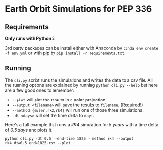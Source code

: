 # Earth Orbit Simulations for PEP 336

## Requirements
**Only runs with Python 3**  

3rd party packages can be install either with [Anaconda](https://www.anaconda.com/) 
by `conda env create -f env.yml` or with [pip](https://packaging.python.org/tutorials/installing-packages/)
by `pip install -r requirements.txt`.

## Running

The `cli.py` script runs the simulations and writes the 
data to a csv file. All the running options are explained
by running `python cli.py --help` but here are a few good ones
to remember:
- `--plot` will plot the results in a polar projection.
- `--output <filename>` will save the results to `filename`. (Required!)
- `--method {euler,rk2,rk4}` will run one of those three simulations.
- `-dt <days>` will set the time delta to `days`.

Here's a full example that runs a *RK4* simulation for *5 years* with a 
time delta of *0.5 days* and plots it. 

`python cli.py -dt 0.5 --end-time 1825 --method rk4 --output rk4_dt=0.5_end=1825.csv --plot`